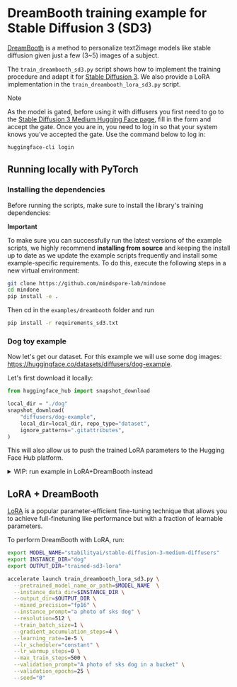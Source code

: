 # DreamBooth training example for Stable Diffusion 3 (SD3)

[DreamBooth](https://arxiv.org/abs/2208.12242) is a method to personalize text2image models like stable diffusion given just a few (3~5) images of a subject.

The `train_dreambooth_sd3.py` script shows how to implement the training procedure and adapt it for [Stable Diffusion 3](https://huggingface.co/papers/2403.03206). We also provide a LoRA implementation in the `train_dreambooth_lora_sd3.py` script.

> [!NOTE]  
> As the model is gated, before using it with diffusers you first need to go to the [Stable Diffusion 3 Medium Hugging Face page](https://huggingface.co/stabilityai/stable-diffusion-3-medium-diffusers), fill in the form and accept the gate. Once you are in, you need to log in so that your system knows you’ve accepted the gate. Use the command below to log in:

```bash
huggingface-cli login
```

## Running locally with PyTorch

### Installing the dependencies

Before running the scripts, make sure to install the library's training dependencies:

**Important**

To make sure you can successfully run the latest versions of the example scripts, we highly recommend **installing from source** and keeping the install up to date as we update the example scripts frequently and install some example-specific requirements. To do this, execute the following steps in a new virtual environment:

```bash
git clone https://github.com/mindspore-lab/mindone
cd mindone
pip install -e .
```

Then cd in the `examples/dreambooth` folder and run
```bash
pip install -r requirements_sd3.txt
```


### Dog toy example

Now let's get our dataset. For this example we will use some dog images: https://huggingface.co/datasets/diffusers/dog-example.

Let's first download it locally:

```python
from huggingface_hub import snapshot_download

local_dir = "./dog"
snapshot_download(
    "diffusers/dog-example",
    local_dir=local_dir, repo_type="dataset",
    ignore_patterns=".gitattributes",
)
```

This will also allow us to push the trained LoRA parameters to the Hugging Face Hub platform.

<details>
  <summary>
  WIP: run example in LoRA+DreamBooth instead
  </summary>

  Now, we can launch training using:

  ```bash
  export MODEL_NAME="stabilityai/stable-diffusion-3-medium-diffusers"
  export INSTANCE_DIR="dog"
  export OUTPUT_DIR="trained-sd3"

  accelerate launch train_dreambooth_sd3.py \
    --pretrained_model_name_or_path=$MODEL_NAME  \
    --instance_data_dir=$INSTANCE_DIR \
    --output_dir=$OUTPUT_DIR \
    --mixed_precision="fp16" \
    --instance_prompt="a photo of sks dog" \
    --resolution=1024 \
    --train_batch_size=1 \
    --gradient_accumulation_steps=4 \
    --learning_rate=1e-4 \
    --lr_scheduler="constant" \
    --lr_warmup_steps=0 \
    --max_train_steps=500 \
    --validation_prompt="A photo of sks dog in a bucket" \
    --validation_epochs=25 \
    --seed="0"
  ```

  To better track our training experiments, we're using the following flags in the command above:

  * `validation_prompt` and `validation_epochs` to allow the script to do a few validation inference runs. This allows us to qualitatively check if the training is progressing as expected.

</details>


## LoRA + DreamBooth

[LoRA](https://huggingface.co/docs/peft/conceptual_guides/adapter#low-rank-adaptation-lora) is a popular parameter-efficient fine-tuning technique that allows you to achieve full-finetuning like performance but with a fraction of learnable parameters.

To perform DreamBooth with LoRA, run:

```bash
export MODEL_NAME="stabilityai/stable-diffusion-3-medium-diffusers"
export INSTANCE_DIR="dog"
export OUTPUT_DIR="trained-sd3-lora"

accelerate launch train_dreambooth_lora_sd3.py \
  --pretrained_model_name_or_path=$MODEL_NAME  \
  --instance_data_dir=$INSTANCE_DIR \
  --output_dir=$OUTPUT_DIR \
  --mixed_precision="fp16" \
  --instance_prompt="a photo of sks dog" \
  --resolution=512 \
  --train_batch_size=1 \
  --gradient_accumulation_steps=4 \
  --learning_rate=1e-5 \
  --lr_scheduler="constant" \
  --lr_warmup_steps=0 \
  --max_train_steps=500 \
  --validation_prompt="A photo of sks dog in a bucket" \
  --validation_epochs=25 \
  --seed="0"
```
